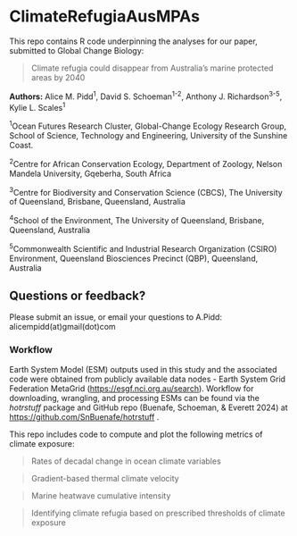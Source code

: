 # ClimateRefugiaAusMPAs

This repo contains R code underpinning the analyses for our paper, submitted to Global Change Biology:

> Climate refugia could disappear from Australia’s marine protected areas by 2040

**Authors:** Alice M. Pidd<sup>1</sup>, David S. Schoeman<sup>1-2</sup>, Anthony J. Richardson<sup>3-5</sup>, Kylie L. Scales<sup>1</sup>

<sup>1</sup>Ocean Futures Research Cluster, Global-Change Ecology Research Group, School of Science, Technology and Engineering, University of the Sunshine Coast.

<sup>2</sup>Centre for African Conservation Ecology, Department of Zoology, Nelson Mandela University, Gqeberha, South Africa

<sup>3</sup>Centre for Biodiversity and Conservation Science (CBCS), The University of Queensland, Brisbane, Queensland, Australia

<sup>4</sup>School of the Environment, The University of Queensland, Brisbane, Queensland, Australia

<sup>5</sup>Commonwealth Scientific and Industrial Research Organization (CSIRO) Environment, Queensland Biosciences Precinct (QBP), Queensland, Australia

## Questions or feedback?

Please submit an issue, or email your questions to A.Pidd: alicempidd(at)gmail(dot)com

### Workflow

Earth System Model (ESM) outputs used in this study and the associated code were obtained from publicly available data nodes - Earth System Grid Federation MetaGrid (<https://esgf.nci.org.au/search>). Workflow for downloading, wrangling, and processing ESMs can be found via the <i>hotrstuff</i> package and GitHub repo (Buenafe, Schoeman, & Everett 2024) at <https://github.com/SnBuenafe/hotrstuff> .

This repo includes code to compute and plot the following metrics of climate exposure:

> Rates of decadal change in ocean climate variables

> Gradient-based thermal climate velocity

> Marine heatwave cumulative intensity

> Identifying climate refugia based on prescribed thresholds of climate exposure
